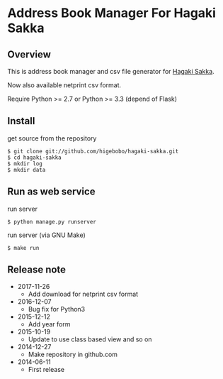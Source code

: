 # Address Book Manager For Hagaki Sakka

## Overview

This is address book manager and csv file generator for [Hagaki Sakka](http://www.hagakisakka.jp/).

Now also available netprint csv format.

Require Python >= 2.7 or Python >= 3.3 (depend of Flask)

## Install

get source from the repository

    $ git clone git://github.com/higebobo/hagaki-sakka.git
    $ cd hagaki-sakka
    $ mkdir log
    $ mkdir data

## Run as web service

run server

    $ python manage.py runserver

run server (via GNU Make)

    $ make run

## Release note

* 2017-11-26
    - Add download for netprint csv format
* 2016-12-07
    - Bug fix for Python3
* 2015-12-12
    - Add year form
* 2015-10-19
    - Update to use class based view and so on
* 2014-12-27
    - Make repository in github.com
* 2014-06-11
    - First release

